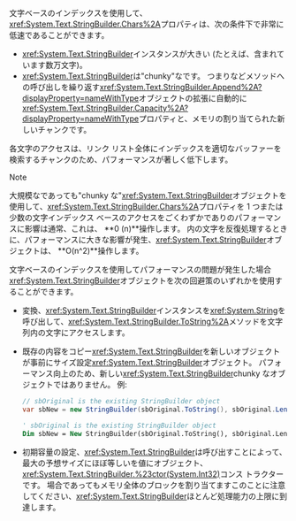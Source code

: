 文字ベースのインデックスを使用して、<xref:System.Text.StringBuilder.Chars%2A>プロパティは、次の条件下で非常に低速であることができます。

- <xref:System.Text.StringBuilder>インスタンスが大きい (たとえば、含まれています数万文字)。
- <xref:System.Text.StringBuilder>は"chunky"なです。 つまりなどメソッドへの呼び出しを繰り返す<xref:System.Text.StringBuilder.Append%2A?displayProperty=nameWithType>オブジェクトの拡張に自動的に<xref:System.Text.StringBuilder.Capacity%2A?displayProperty=nameWithType>プロパティと、メモリの割り当てられた新しいチャンクです。

各文字のアクセスは、リンク リスト全体にインデックスを適切なバッファーを検索するチャンクのため、パフォーマンスが著しく低下します。

> [!NOTE]
>  大規模なであっても"chunky な"<xref:System.Text.StringBuilder>オブジェクトを使用して、<xref:System.Text.StringBuilder.Chars%2A>プロパティを 1 つまたは少数の文字インデックス ベースのアクセスをごくわずかでありのパフォーマンスに影響は通常、これは、 **0 (n)**操作します。 内の文字を反復処理するときに、パフォーマンスに大きな影響が発生、<xref:System.Text.StringBuilder>オブジェクトは、 **O(n^2)**操作します。 

文字ベースのインデックスを使用してパフォーマンスの問題が発生した場合<xref:System.Text.StringBuilder>オブジェクトを次の回避策のいずれかを使用することができます。

- 変換、<xref:System.Text.StringBuilder>インスタンスを<xref:System.String>を呼び出して、<xref:System.Text.StringBuilder.ToString%2A>メソッドを文字列内の文字にアクセスします。

- 既存の内容をコピー<xref:System.Text.StringBuilder>を新しいオブジェクトが事前にサイズ設定<xref:System.Text.StringBuilder>オブジェクト。 パフォーマンス向上のため、新しい<xref:System.Text.StringBuilder>chunky なオブジェクトではありません。 例:

   ```csharp
   // sbOriginal is the existing StringBuilder object
   var sbNew = new StringBuilder(sbOriginal.ToString(), sbOriginal.Length);
   ```
   ```vb
   ' sbOriginal is the existing StringBuilder object
   Dim sbNew = New StringBuilder(sbOriginal.ToString(), sbOriginal.Length)
   ```
- 初期容量の設定、<xref:System.Text.StringBuilder>は呼び出すことによって、最大の予想サイズにほぼ等しいを値にオブジェクト、<xref:System.Text.StringBuilder.%23ctor(System.Int32)>コンス トラクターです。 場合であってもメモリ全体のブロックを割り当てますこのことに注意してください、<xref:System.Text.StringBuilder>ほとんど処理能力の上限に到達します。
